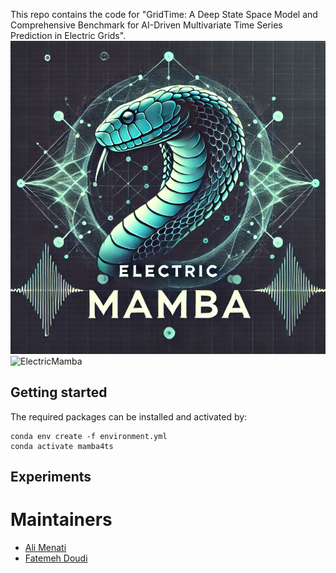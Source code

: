 This repo contains the code for "GridTime: A Deep State Space Model and Comprehensive Benchmark for AI-Driven Multivariate Time Series Prediction in Electric Grids".
![ElectricMamba](emamba.png)
<img src="ElectricMamba.png" alt="ElectricMamba" width="50%">

## Getting started
The required packages can be installed and activated by:
```
conda env create -f environment.yml
conda activate mamba4ts
```
## Experiments

# Maintainers
* [Ali Menati](github.com/alimenati)
* [Fatemeh Doudi](https://fatemehdoudi.github.io/)

